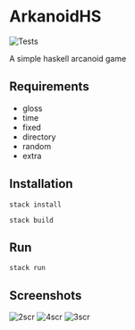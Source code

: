 # ArkanoidHS

![Tests](https://github.com/Werozel/ArkanoidHS/workflows/Haskell%20Stack%20Project%20CI/badge.svg)

A simple haskell arcanoid game

## Requirements
* gloss
* time
* fixed
* directory
* random 
* extra

## Installation
``stack install``

``stack build``

## Run
``stack run``


## Screenshots
![2scr](https://user-images.githubusercontent.com/36276118/78724504-47526b00-7936-11ea-90cc-c2e84813d212.jpg)
![4scr](https://user-images.githubusercontent.com/36276118/78724524-4cafb580-7936-11ea-9135-ebe7730f5fc1.jpg)
![3scr](https://user-images.githubusercontent.com/36276118/78724515-4a4d5b80-7936-11ea-8c87-52e930d27a3d.jpg)
